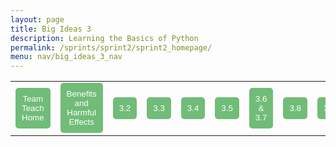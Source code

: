 ```yaml
---
layout: page
title: Big Ideas 3
description: Learning the Basics of Python
permalink: /sprints/sprint2/sprint2_homepage/
menu: nav/big_ideas_3_nav
---
```

<style>
    .lesson_button {
        color: white;
        background-color: #71BC78;
        border: none;
        border-radius: 5px;
        padding: 10px;
    }
    
    .team_box {
        border-style: solid;
        border-width: 3px;
        border-radius: 5px;
        padding: 15px;
        border-color:#008080;
        transition: background-color 0.2s;
        /*box-shadow: 0 10px 25px rgba(0, 0, 0, 0.2);
        */
        
    }

    .team_box:hover {
        background-color: #ddf8df;
    }
</style>

<html>
    <div>
        <table>
            <tr>
                <td><a href="{{site.baseurl}}/navigation/sprints/sprint7/team_teach_index"><button
                        class="lesson_button">Team Teach Home</button></a></td>
                <td><a href="{{site.baseurl}}/_notebooks/Foundation/trimester_3/sprint7-team-teaches/2025-03-20-beneficial-harmful-effects_IPYNB_2_"><button
                        class="lesson_button">Benefits and Harmful Effects</button></a></td>
                <td><a href="{{site.baseurl}}/sprint_1/2024-09-24-big-ideas-32-lists-tuples-sets_IPYNB_2_"><button
                        class="lesson_button">3.2</button></a></td>
                <td><a href="{{site.baseurl}}/sprint_2/lesson_homework/2024-10-11-33-35-hacks_IPYNB_2_"><button
                        class="lesson_button">3.3</button></a></td>
                <td><a href="{{site.baseurl}}/sprint_2/lesson_homework/2024-10-07-3-4-hacks_IPYNB_2_"><button
                        class="lesson_button">3.4</button></a></td>
                <td><a href="{{site.baseurl}}/sprint_2/lesson_homework/2024-10-11-33-35-hacks_IPYNB_2_"><button
                        class="lesson_button">3.5</button></a></td>
                <td><a href="{{site.baseurl}}/sprint_2/lesson_homework/2024-10-07-36-37-hacks_IPYNB_2_ "><button
                        class="lesson_button">3.6 & 3.7</button></a></td>
                <td><a href="{{site.baseurl}}/sprint_2/lesson_homework/2024-10-10-3-8-hacks_IPYNB_2_"><button
                        class="lesson_button">3.8</button></a></td>
                <td><a href="{{site.baseurl}}/sprint_2/lesson_homework/2024-10-10-3-10-hacks_IPYNB_2_"><button
                        class="lesson_button">3.10</button></a></td>
                </tr>
            </table>
        </div>